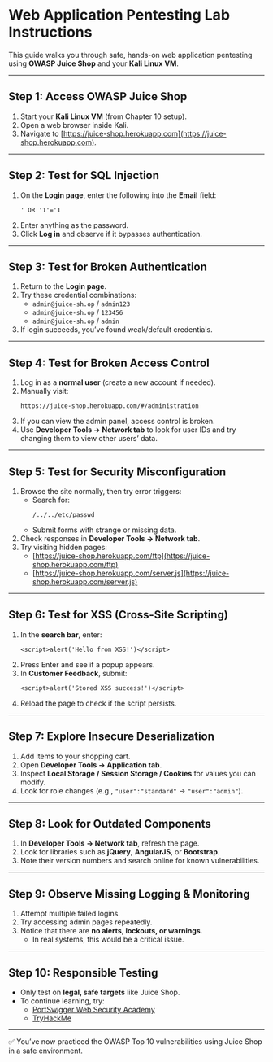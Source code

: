 # Web Application Pentesting Lab Instructions

This guide walks you through safe, hands-on web application pentesting using **OWASP Juice Shop** and your **Kali Linux VM**.

---

## Step 1: Access OWASP Juice Shop

1. Start your **Kali Linux VM** (from Chapter 10 setup).
2. Open a web browser inside Kali.
3. Navigate to [https://juice-shop.herokuapp.com](https://juice-shop.herokuapp.com).

---

## Step 2: Test for SQL Injection

1. On the **Login page**, enter the following into the **Email** field:  
   ```
   ' OR '1'='1
   ```  
2. Enter anything as the password.  
3. Click **Log in** and observe if it bypasses authentication.

---

## Step 3: Test for Broken Authentication

1. Return to the **Login page**.  
2. Try these credential combinations:  
   - `admin@juice-sh.op` / `admin123`  
   - `admin@juice-sh.op` / `123456`  
   - `admin@juice-sh.op` / `admin`  
3. If login succeeds, you’ve found weak/default credentials.

---

## Step 4: Test for Broken Access Control

1. Log in as a **normal user** (create a new account if needed).  
2. Manually visit:  
   ```
   https://juice-shop.herokuapp.com/#/administration
   ```  
3. If you can view the admin panel, access control is broken.  
4. Use **Developer Tools → Network tab** to look for user IDs and try changing them to view other users’ data.

---

## Step 5: Test for Security Misconfiguration

1. Browse the site normally, then try error triggers:  
   - Search for:  
     ```
     /../../etc/passwd
     ```  
   - Submit forms with strange or missing data.  
2. Check responses in **Developer Tools → Network tab**.  
3. Try visiting hidden pages:  
   - [https://juice-shop.herokuapp.com/ftp](https://juice-shop.herokuapp.com/ftp)  
   - [https://juice-shop.herokuapp.com/server.js](https://juice-shop.herokuapp.com/server.js)  

---

## Step 6: Test for XSS (Cross-Site Scripting)

1. In the **search bar**, enter:  
   ```
   <script>alert('Hello from XSS!')</script>
   ```  
2. Press Enter and see if a popup appears.  
3. In **Customer Feedback**, submit:  
   ```
   <script>alert('Stored XSS success!')</script>
   ```  
4. Reload the page to check if the script persists.

---

## Step 7: Explore Insecure Deserialization

1. Add items to your shopping cart.  
2. Open **Developer Tools → Application tab**.  
3. Inspect **Local Storage / Session Storage / Cookies** for values you can modify.  
4. Look for role changes (e.g., `"user":"standard"` → `"user":"admin"`).

---

## Step 8: Look for Outdated Components

1. In **Developer Tools → Network tab**, refresh the page.  
2. Look for libraries such as **jQuery**, **AngularJS**, or **Bootstrap**.  
3. Note their version numbers and search online for known vulnerabilities.

---

## Step 9: Observe Missing Logging & Monitoring

1. Attempt multiple failed logins.  
2. Try accessing admin pages repeatedly.  
3. Notice that there are **no alerts, lockouts, or warnings**.  
   - In real systems, this would be a critical issue.

---

## Step 10: Responsible Testing

- Only test on **legal, safe targets** like Juice Shop.  
- To continue learning, try:  
  - [PortSwigger Web Security Academy](https://portswigger.net/web-security)  
  - [TryHackMe](https://tryhackme.com)  

---

✅ You’ve now practiced the OWASP Top 10 vulnerabilities using Juice Shop in a safe environment.
